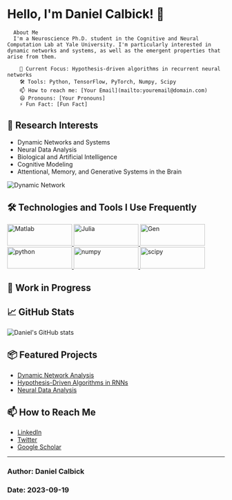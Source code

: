 # Hello, I'm Daniel Calbick! 👋


  
    
      About Me
      I'm a Neuroscience Ph.D. student in the Cognitive and Neural Computation Lab at Yale University. I'm particularly interested in dynamic networks and systems, as well as the emergent properties that arise from them.
      
        🧠 Current Focus: Hypothesis-driven algorithms in recurrent neural networks
        🛠 Tools: Python, TensorFlow, PyTorch, Numpy, Scipy
        📫 How to reach me: [Your Email](mailto:youremail@domain.com)
        😄 Pronouns: [Your Pronouns]
        ⚡ Fun Fact: [Fun Fact]
      
    
    
  


## 🌱 Research Interests

- Dynamic Networks and Systems
- Neural Data Analysis
- Biological and Artificial Intelligence
- Cognitive Modeling
- Attentional, Memory, and Generative Systems in the Brain

![Dynamic Network](https://raw.githubusercontent.com/yourusername/yourusername/main/dynamic_network.gif)

## 🛠 Technologies and Tools I Use Frequently 

<a href="https://www.mathworks.com/products/matlab.html">
    <img src="https://img.shields.io/badge/-Matlab-black?style=flat&logo=data:image/png;base64,numpy_logo.svg" alt="Matlab" width="150" height="50"/>
</a>

<a href="https://julialang.org/">
    <img src="https://img.shields.io/badge/-Julia-black?style=flat&logo=julia" alt="Julia" width="150" height="50"/>
</a>

<a href="https://www.gen.dev/">
    <img src="https://img.shields.io/badge/-Gen-black?style=flat&logo=data:image/png;base64,numpy_logo.svg" alt="Gen" width="150" height="50"/>
</a>

<a href="https://www.python.org/">
    <img src="https://img.shields.io/badge/-Python-black?style=flat&logo=python" alt="python" width="150" height="50"/>
</a>

<a href="https://numpy.org/">
    <img src="https://img.shields.io/badge/-Numpy-black?style=flat&logo=numpy" alt="numpy" width="150" height="50"/>
</a>

<a href="https://scipy.org/">
    <img src="https://img.shields.io/badge/-Scipy-black?style=flat&logo=scipy" alt="scipy" width="150" height="50"/>
</a>


## 🚧 Work in Progress


  


## 📈 GitHub Stats

![Daniel's GitHub stats](https://github-readme-stats.vercel.app/api?username=yourusername)

## 📦 Featured Projects

- [Dynamic Network Analysis](https://github.com/yourusername/dynamic-network-analysis)
- [Hypothesis-Driven Algorithms in RNNs](https://github.com/yourusername/hypothesis-driven-RNNs)
- [Neural Data Analysis](https://github.com/yourusername/neural-data-analysis)

## 📫 How to Reach Me

- [LinkedIn](https://linkedin.com/in/yourusername)
- [Twitter](https://twitter.com/yourusername)
- [Google Scholar](https://scholar.google.com/citations?user=yourID)

---

### Author: Daniel Calbick
### Date: 2023-09-19
